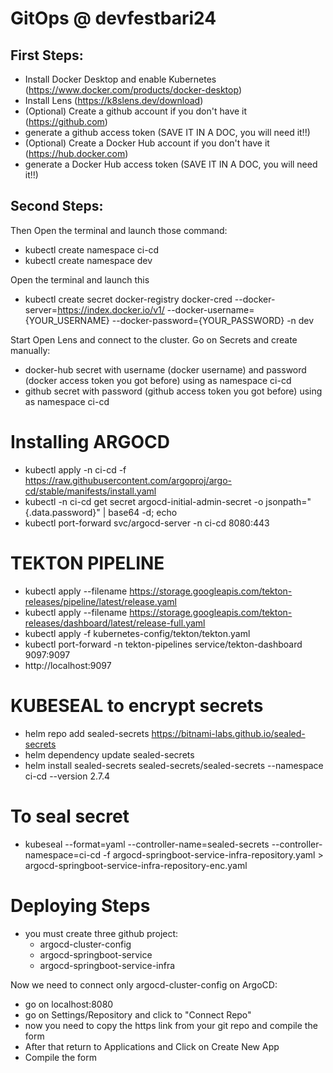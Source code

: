 # GitOps @ devfestbari24

## First Steps:
- Install Docker Desktop and enable Kubernetes (https://www.docker.com/products/docker-desktop)
- Install Lens (https://k8slens.dev/download)
- (Optional) Create a github account if you don't have it (https://github.com)
- generate a github access token (SAVE IT IN A DOC, you will need it!!)
- (Optional) Create a Docker Hub account if you don't have it (https://hub.docker.com)
- generate a Docker Hub access token (SAVE IT IN A DOC, you will need it!!)

## Second Steps:
Then Open the terminal and launch those command:
- kubectl create namespace ci-cd
- kubectl create namespace dev

Open the terminal and launch this
- kubectl create secret docker-registry docker-cred --docker-server=https://index.docker.io/v1/ --docker-username={YOUR_USERNAME} --docker-password={YOUR_PASSWORD} -n dev

Start Open Lens and connect to the cluster.
Go on Secrets and create manually:
- docker-hub secret with username (docker username) and password (docker access token you got before) using as namespace ci-cd
- github secret with password (github access token you got before) using as namespace ci-cd

# Installing ARGOCD
- kubectl apply -n ci-cd -f https://raw.githubusercontent.com/argoproj/argo-cd/stable/manifests/install.yaml
- kubectl -n ci-cd get secret argocd-initial-admin-secret -o jsonpath="{.data.password}" | base64 -d; echo
- kubectl port-forward svc/argocd-server -n ci-cd 8080:443

# TEKTON PIPELINE
- kubectl apply --filename https://storage.googleapis.com/tekton-releases/pipeline/latest/release.yaml
- kubectl apply --filename  https://storage.googleapis.com/tekton-releases/dashboard/latest/release-full.yaml
- kubectl apply -f kubernetes-config/tekton/tekton.yaml
- kubectl port-forward -n tekton-pipelines service/tekton-dashboard 9097:9097
- http://localhost:9097

# KUBESEAL to encrypt secrets
- helm repo add sealed-secrets https://bitnami-labs.github.io/sealed-secrets
- helm dependency update sealed-secrets
- helm install sealed-secrets sealed-secrets/sealed-secrets --namespace ci-cd --version 2.7.4

# To seal secret
- kubeseal --format=yaml --controller-name=sealed-secrets --controller-namespace=ci-cd -f argocd-springboot-service-infra-repository.yaml > argocd-springboot-service-infra-repository-enc.yaml

# Deploying Steps
- you must create three github project:
  - argocd-cluster-config
  - argocd-springboot-service
  - argocd-springboot-service-infra

Now we need to connect only argocd-cluster-config on ArgoCD:
- go on localhost:8080
- go on Settings/Repository and click to "Connect Repo"
- now you need to copy the https link from your git repo and compile the form
- After that return to Applications and Click on Create New App
- Compile the form

